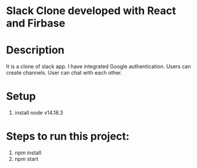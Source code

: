 # Slack Clone developed with React and Firbase
# Description
It is a clone of slack app. I have integrated Google authentication. Users can create channels. User can chat with each other. 


# Setup
1. install node v14.18.3

# Steps to run this project:
1. npm install
2. npm start

